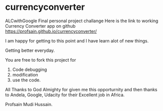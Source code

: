 # currencyconverter
ALCwithGoogle Final personal project challange
Here is the link to working Currency Converter app on github
https://profsain.github.io/currencyconverter/

I am happy for getting to this point and I have learn alot of new things.

Getting better everyday.

You are free to fork this project for 
1. Code debugging
2. modification
3. use the code.

All Thanks to God Almighty for given me this opporturnity and then thanks to Andela, Google, Udacity for their Excellent job in Africa.

Profsain Mudi Hussain.
